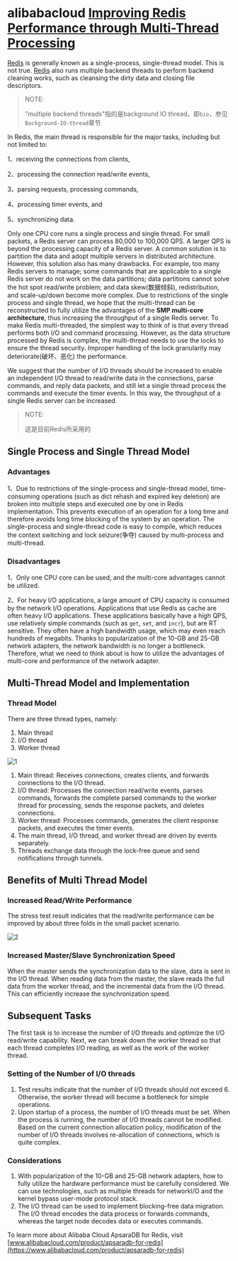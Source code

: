 # alibabacloud [Improving Redis Performance through Multi-Thread Processing](https://www.alibabacloud.com/blog/improving-redis-performance-through-multi-thread-processing_594150)

[Redis](https://www.alibabacloud.com/product/apsaradb-for-redis) is generally known as a single-process, single-thread model. This is not true. [Redis](https://www.alibabacloud.com/product/apsaradb-for-redis) also runs multiple backend threads to perform backend cleaning works, such as cleansing the dirty data and closing file descriptors. 

> NOTE: 
>
> "multiple backend threads"指的是background IO thread，即`bio`，参见`Background-IO-thread`章节

In Redis, the main thread is responsible for the major tasks, including but not limited to: 

1、receiving the connections from clients, 

2、processing the connection read/write events, 

3、parsing requests, processing commands, 

4、processing timer events, and 

5、synchronizing data. 

Only one CPU core runs a single process and single thread. For small packets, a Redis server can process 80,000 to 100,000 QPS. A larger QPS is beyond the processing capacity of a Redis server. A common solution is to partition the data and adopt multiple servers in distributed architecture. However, this solution also has many drawbacks. For example, too many Redis servers to manage; some commands that are applicable to a single Redis server do not work on the data partitions; data partitions cannot solve the hot spot read/write problem; and data skew(数据倾斜), redistribution, and scale-up/down become more complex. Due to restrictions of the single process and single thread, we hope that the multi-thread can be reconstructed to fully utilize the advantages of the **SMP multi-core architecture**, thus increasing the throughput of a single Redis server. To make Redis multi-threaded, the simplest way to think of is that every thread performs both I/O and command processing. However, as the data structure processed by Redis is complex, the multi-thread needs to use the locks to ensure the thread security. Improper handling of the lock granularity may deteriorate(破坏、恶化) the performance.

We suggest that the number of I/O threads should be increased to enable an independent I/O thread to read/write data in the connections, parse commands, and reply data packets, and still let a single thread process the commands and execute the timer events. In this way, the throughput of a single Redis server can be increased.

> NOTE: 
>
> 这是目前Redis所采用的

## Single Process and Single Thread Model

### Advantages

1、Due to restrictions of the single-process and single-thread model, time-consuming operations (such as dict rehash and expired key deletion) are broken into multiple steps and executed one by one in Redis implementation. This prevents execution of an operation for a long time and therefore avoids long time blocking of the system by an operation. The single-process and single-thread code is easy to compile, which reduces the context switching and lock seizure(争夺) caused by multi-process and multi-thread.

### Disadvantages

1、Only one CPU core can be used, and the multi-core advantages cannot be utilized.

2、For heavy I/O applications, a large amount of CPU capacity is consumed by the network I/O operations. Applications that use Redis as cache are often heavy I/O applications. These applications basically have a high QPS, use relatively simple commands (such as `get`, `set`, and `incr`), but are RT sensitive. They often have a high bandwidth usage, which may even reach hundreds of megabits. Thanks to popularization of the 10-GB and 25-GB network adapters, the network bandwidth is no longer a bottleneck. Therefore, what we need to think about is how to utilize the advantages of multi-core and performance of the network adapter.

## Multi-Thread Model and Implementation

### Thread Model

There are three thread types, namely:

1. Main thread
2. I/O thread
3. Worker thread

![1](https://yqintl.alicdn.com/b2cde5253264240091a5ee696d9374bcd4851923.jpeg)



1. Main thread: Receives connections, creates clients, and forwards connections to the I/O thread.
2. I/O thread: Processes the connection read/write events, parses commands, forwards the complete parsed commands to the worker thread for processing, sends the response packets, and deletes connections.
3. Worker thread: Processes commands, generates the client response packets, and executes the timer events.
4. The main thread, I/O thread, and worker thread are driven by events separately.
5. Threads exchange data through the lock-free queue and send notifications through tunnels.

## Benefits of Multi Thread Model

### Increased Read/Write Performance

The stress test result indicates that the read/write performance can be improved by about three folds in the small packet scenario.

![2](https://yqintl.alicdn.com/e3c05f12710efe70c0c51dd8f091b960526d0473.jpeg)

### Increased Master/Slave Synchronization Speed

When the master sends the synchronization data to the slave, data is sent in the I/O thread. When reading data from the master, the slave reads the full data from the worker thread, and the incremental data from the I/O thread. This can efficiently increase the synchronization speed.

## Subsequent Tasks

The first task is to increase the number of I/O threads and optimize the I/O read/write capability. Next, we can break down the worker thread so that each thread completes I/O reading, as well as the work of the worker thread.

### Setting of the Number of I/O threads



1. Test results indicate that the number of I/O threads should not exceed 6. Otherwise, the worker thread will become a bottleneck for simple operations.
2. Upon startup of a process, the number of I/O threads must be set. When the process is running, the number of I/O threads cannot be modified. Based on the current connection allocation policy, modification of the number of I/O threads involves re-allocation of connections, which is quite complex.

### Considerations



1. With popularization of the 10-GB and 25-GB network adapters, how to fully utilize the hardware performance must be carefully considered. We can use technologies, such as multiple threads for networkI/O and the kernel bypass user-mode protocol stack.
2. The I/O thread can be used to implement blocking-free data migration. The I/O thread encodes the data process or forwards commands, whereas the target node decodes data or executes commands.

To learn more about Alibaba Cloud ApsaraDB for Redis, visit [www.alibabacloud.com/product/apsaradb-for-redis](https://www.alibabacloud.com/product/apsaradb-for-redis)